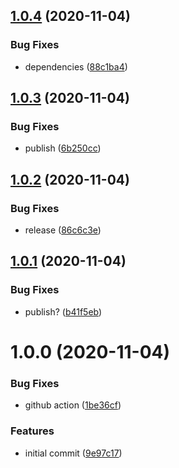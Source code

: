 ## [1.0.4](https://github.com/monx-dev/eslint-config-next/compare/v1.0.3...v1.0.4) (2020-11-04)


### Bug Fixes

* dependencies ([88c1ba4](https://github.com/monx-dev/eslint-config-next/commit/88c1ba4081344f56b13096fe13b6846a6463fbc4))

## [1.0.3](https://github.com/monx-dev/eslint-config-next/compare/v1.0.2...v1.0.3) (2020-11-04)


### Bug Fixes

* publish ([6b250cc](https://github.com/monx-dev/eslint-config-next/commit/6b250ccdb82476a55c0380a971b887a03c6fc047))

## [1.0.2](https://github.com/monx-dev/eslint-config-next/compare/v1.0.1...v1.0.2) (2020-11-04)


### Bug Fixes

* release ([86c6c3e](https://github.com/monx-dev/eslint-config-next/commit/86c6c3e2059919d732f4e079a4f2e132f9f5fb26))

## [1.0.1](https://github.com/monx-dev/eslint-config-next/compare/v1.0.0...v1.0.1) (2020-11-04)


### Bug Fixes

* publish? ([b41f5eb](https://github.com/monx-dev/eslint-config-next/commit/b41f5eb699498106de702ff238a1b282f3da1000))

# 1.0.0 (2020-11-04)


### Bug Fixes

* github action ([1be36cf](https://github.com/monx-dev/eslint-config-next/commit/1be36cfb9d289be16fdf5bea753bae8942a08a1c))


### Features

* initial commit ([9e97c17](https://github.com/monx-dev/eslint-config-next/commit/9e97c17d5c6b621d30bd8fbcba9527c7e7828689))
